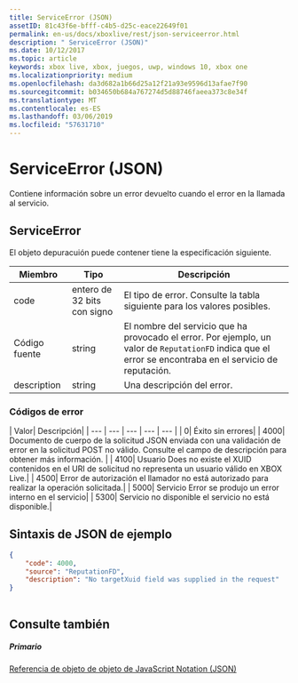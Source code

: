 ```yaml
---
title: ServiceError (JSON)
assetID: 81c43f6e-bfff-c4b5-d25c-eace22649f01
permalink: en-us/docs/xboxlive/rest/json-serviceerror.html
description: " ServiceError (JSON)"
ms.date: 10/12/2017
ms.topic: article
keywords: xbox live, xbox, juegos, uwp, windows 10, xbox one
ms.localizationpriority: medium
ms.openlocfilehash: da3d682a1b66d25a12f21a93e9596d13afae7f90
ms.sourcegitcommit: b034650b684a767274d5d88746faeea373c8e34f
ms.translationtype: MT
ms.contentlocale: es-ES
ms.lasthandoff: 03/06/2019
ms.locfileid: "57631710"
---
```

# <a name="serviceerror-json"></a>ServiceError (JSON)
Contiene información sobre un error devuelto cuando el error en la llamada al servicio. 
<a id="ID4EN"></a>

 
## <a name="serviceerror"></a>ServiceError
 
El objeto depuracuión puede contener tiene la especificación siguiente.
 
| Miembro| Tipo| Descripción| 
| --- | --- | --- | 
| code| entero de 32 bits con signo | El tipo de error. Consulte la tabla siguiente para los valores posibles. | 
| Código fuente| string | El nombre del servicio que ha provocado el error. Por ejemplo, un valor de <code>ReputationFD</code> indica que el error se encontraba en el servicio de reputación. | 
| description| string| Una descripción del error. | 
 
<a id="ID4EBC"></a>

 
### <a name="error-codes"></a>Códigos de error
 
| Valor| Descripción| 
| --- | --- | --- | --- | --- | 
| 0| Éxito sin errores| 
| 4000| Documento de cuerpo de la solicitud JSON enviada con una validación de error en la solicitud POST no válido. Consulte el campo de descripción para obtener más información. | 
| 4100| Usuario Does no existe el XUID contenidos en el URI de solicitud no representa un usuario válido en XBOX Live.| 
| 4500| Error de autorización el llamador no está autorizado para realizar la operación solicitada.| 
| 5000| Servicio Error se produjo un error interno en el servicio| 
| 5300| Servicio no disponible el servicio no está disponible.| 
   
<a id="ID4EQE"></a>

 
## <a name="sample-json-syntax"></a>Sintaxis de JSON de ejemplo
 

```json
{
    "code": 4000,
    "source": "ReputationFD",
    "description": "No targetXuid field was supplied in the request"
}
    
```

  
<a id="ID4EZE"></a>

 
## <a name="see-also"></a>Consulte también
 
<a id="ID4E2E"></a>

 
##### <a name="parent"></a>Primario 

[Referencia de objeto de objeto de JavaScript Notation (JSON)](atoc-xboxlivews-reference-json.md)

   